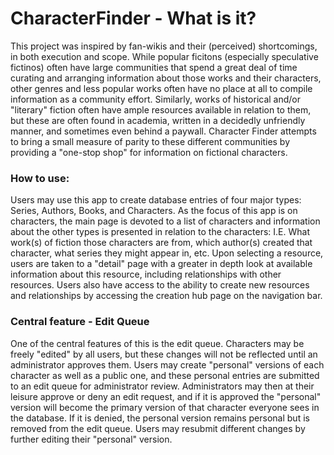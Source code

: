 # CharacterFinder - What is it?
This project was inspired by fan-wikis and their (perceived) shortcomings, in both execution and scope.  While popular ficitons (especially speculative fictinos) often have large communities that spend a great deal of time curating and arranging information about those works and their characters, other genres and less popular works often have no place at all to compile information as a community effort.  Similarly, works of historical and/or "literary" fiction often have ample resources available in relation to them, but these are often found in academia, written in a decidedly unfriendly manner, and sometimes even behind a paywall.  Character Finder attempts to bring a small measure of parity to these different communities by providing a "one-stop shop" for information on fictional characters.

### How to use:
Users may use this app to create database entries of four major types: Series, Authors, Books, and Characters.  As the focus of this app is on characters, the main page is devoted to a list of characters and information about the other types is presented in relation to the characters: I.E. What work(s) of fiction those characters are from, which author(s) created that character, what series they might appear in, etc.  Upon selecting a resource, users are taken to a "detail" page with a greater in depth look at available information about this resource, including relationships with other resources.  Users also have access to the ability to create new resources and relationships by accessing the creation hub page on the navigation bar.

### Central feature - Edit Queue
One of the central features of this is the edit queue.  Characters may be freely "edited" by all users, but these changes will not be reflected until an administrator approves them.  Users may create "personal" versions of each character as well as a public one, and these personal entries are submitted to an edit queue for administrator review.  Administrators may then at their leisure approve or deny an edit request, and if it is approved the "personal" version will become the primary version of that character everyone sees in the database.  If it is denied, the personal version remains personal but is removed from the edit queue.  Users may resubmit different changes by further editing their "personal" version.
